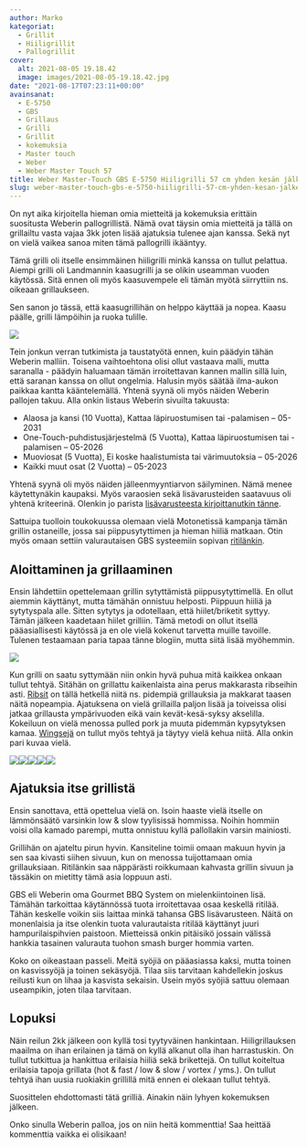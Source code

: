 ```yaml
---
author: Marko
kategoriat:
  - Grillit
  - Hiiligrillit
  - Pallogrillit
cover:
  alt: 2021-08-05 19.18.42
  image: images/2021-08-05-19.18.42.jpg
date: "2021-08-17T07:23:11+00:00"
avainsanat:
  - E-5750
  - GBS
  - Grillaus
  - Grilli
  - Grillit
  - kokemuksia
  - Master touch
  - Weber
  - Weber Master Touch 57
title: Weber Master-Touch GBS E-5750 Hiiligrilli 57 cm yhden kesän jälkeen
slug: weber-master-touch-gbs-e-5750-hiiligrilli-57-cm-yhden-kesan-jalkeen
---
```

On nyt aika kirjoitella hieman omia mietteitä ja kokemuksia erittäin suositusta Weberin pallogrillistä. Nämä ovat täysin omia mietteitä ja tällä on grillailtu vasta vajaa 3kk joten lisää ajatuksia tulenee ajan kanssa. Sekä nyt on vielä vaikea sanoa miten tämä pallogrilli ikääntyy.

Tämä grilli oli itselle ensimmäinen hiiligrilli minkä kanssa on tullut pelattua. Aiempi grilli oli Landmannin kaasugrilli ja se olikin useamman vuoden käytössä. Sitä ennen oli myös kaasuvempele eli tämän myötä siirryttiin ns. oikeaan grillaukseen.

Sen sanon jo tässä, että kaasugrillihän on helppo käyttää ja nopea. Kaasu päälle, grilli lämpöihin ja ruoka tulille.

![](images/2021-08-05-19.18.42.jpg)

Tein jonkun verran tutkimista ja taustatyötä ennen, kuin päädyin tähän Weberin malliin. Toisena vaihtoehtona olisi ollut vastaava malli, mutta saranalla - päädyin haluamaan tämän irroitettavan kannen mallin sillä luin, että saranan kanssa on ollut ongelmia. Halusin myös säätää ilma-aukon paikkaa kantta kääntelemällä. Yhtenä syynä oli myös näiden Weberin pallojen takuu. Alla onkin listaus Weberin sivuilta takuusta:

- Alaosa ja kansi (10 Vuotta), Kattaa läpiruostumisen tai -palamisen – 05-2031
- One-Touch-puhdistusjärjestelmä (5 Vuotta), Kattaa läpiruostumisen tai -palamisen – 05-2026
- Muoviosat (5 Vuotta), Ei koske haalistumista tai värimuutoksia – 05-2026
- Kaikki muut osat (2 Vuotta) – 05-2023

Yhtenä syynä oli myös näiden jälleenmyyntiarvon säilyminen. Nämä menee käytettynäkin kaupaksi. Myös varaosien sekä lisävarusteiden saatavuus oli yhtenä kriteerinä. Olenkin jo parista [lisävarusteesta kirjoittanutkin tänne](/kategoria/lisavarusteet/).

Sattuipa tuolloin toukokuussa olemaan vielä Motonetissä kampanja tämän grillin ostaneille, jossa sai piippusytyttimen ja hieman hiiliä matkaan. Otin myös omaan settiin valurautaisen GBS systeemiin sopivan [ritilänkin](https://www.weber.com/FI/fi/tarvikkeet/ruoanlaitto/gourmet-bbq-system/8834.html?cgid=502#start=1).

## Aloittaminen ja grillaaminen

Ensin lähdettiin opettelemaan grillin sytyttämistä piippusytyttimellä. En ollut aiemmin käyttänyt, mutta tämähän onnistuu helposti. Piippuun hiiliä ja sytytyspala alle. Sitten sytytys ja odotellaan, että hiilet/briketit syttyy. Tämän jälkeen kaadetaan hiilet grilliin. Tämä metodi on ollut itsellä pääasiallisesti käytössä ja en ole vielä kokenut tarvetta muille tavoille. Tulenen testaamaan paria tapaa tänne blogiin, mutta siitä lisää myöhemmin.

[![](images/2021-06-05-16.59.41.jpg)](images/2021-06-05-16.59.41.jpg)

Kun grilli on saatu syttymään niin onkin hyvä puhua mitä kaikkea onkaan tullut tehtyä. Sitähän on grillattu kaikenlaista aina perus makkarasta ribseihin asti. [Ribsit](/ikean-teline-ribseille-grillikylkiteline/) on tällä hetkellä niitä ns. pidempiä grillauksia ja makkarat taasen näitä nopeampia. Ajatuksena on vielä grillailla paljon lisää ja toiveissa olisi jatkaa grillausta ympärivuoden eikä vain kevät-kesä-syksy akselilla. Kokeiluun on vielä menossa pulled pork ja muuta pidemmän kypsytyksen kamaa. [Wingsejä](/ikean-viiden-euron-vortex-seka-wingsien-teko/) on tullut myös tehtyä ja täytyy vielä kehua niitä. Alla onkin pari kuvaa vielä.

[![](images/2021-05-29-18.30.29.jpg)](images/2021-05-29-18.30.29.jpg)[![](images/2021-08-07-18.11.39-1.jpg)](images/2021-08-07-18.11.39-1.jpg)[![](images/2021-07-23-17.46.30.jpg)](images/2021-07-23-17.46.30.jpg)[![](images/2021-07-10-14.26.01.jpg)](images/2021-07-10-14.26.01.jpg)[![](images/2021-08-07-18.47.34.jpg)](images/2021-08-07-18.47.34.jpg)

## Ajatuksia itse grillistä

Ensin sanottava, että opettelua vielä on. Isoin haaste vielä itselle on lämmönsäätö varsinkin low & slow tyylisissä hommissa. Noihin hommiin voisi olla kamado parempi, mutta onnistuu kyllä pallollakin varsin mainiosti.

Grillihän on ajateltu pirun hyvin. Kansiteline toimii omaan makuun hyvin ja sen saa kivasti siihen sivuun, kun on menossa tuijottamaan omia grillauksiaan. Ritilänkin saa näppärästi roikkumaan kahvasta grillin sivuun ja tässäkin on mietitty tämä asia loppuun asti.

GBS eli Weberin oma Gourmet BBQ System on mielenkiintoinen lisä. Tämähän tarkoittaa käytännössä tuota irroitettavaa osaa keskellä ritilää. Tähän keskelle voikin siis laittaa minkä tahansa GBS lisävarusteen. Näitä on monenlaisia ja itse olenkin tuota valurautaista ritilää käyttänyt juuri hampurilaispihvien paistoon. Mietteissä onkin pitäisikö jossain välissä hankkia tasainen valurauta tuohon smash burger hommia varten.

Koko on oikeastaan passeli. Meitä syöjiä on pääasiassa kaksi, mutta toinen on kasvissyöjä ja toinen sekäsyöjä. Tilaa siis tarvitaan kahdellekin joskus reilusti kun on lihaa ja kasvista sekaisin. Usein myös syöjiä sattuu olemaan useampikin, joten tilaa tarvitaan.

## Lopuksi

Näin reilun 2kk jälkeen oon kyllä tosi tyytyväinen hankintaan. Hiiligrillauksen maailma on ihan erilainen ja tämä on kyllä alkanut olla ihan harrastuskin. On tullut tutkittua ja hankittua erilaisia hiiliä sekä brikettejä. On tullut koiteltua erilaisia tapoja grillata (hot & fast / low & slow / vortex / yms.). On tullut tehtyä ihan uusia ruokiakin grillillä mitä ennen ei olekaan tullut tehtyä.

Suosittelen ehdottomasti tätä grilliä. Ainakin näin lyhyen kokemuksen jälkeen.

Onko sinulla Weberin palloa, jos on niin heitä kommenttia! Saa heittää kommenttia vaikka ei olisikaan!
